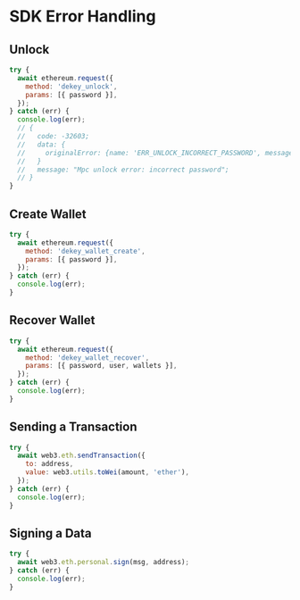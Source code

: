 # SDK Error Handling

## Unlock

```javascript
try {
  await ethereum.request({
    method: 'dekey_unlock',
    params: [{ password }],
  });
} catch (err) {
  console.log(err);
  // {
  //   code: -32603;
  //   data: {
  //     originalError: {name: 'ERR_UNLOCK_INCORRECT_PASSWORD', message: 'Mpc unlock error: incorrect password'};
  //   }
  //   message: "Mpc unlock error: incorrect password";
  // }
}
```

## Create Wallet

```javascript
try {
  await ethereum.request({
    method: 'dekey_wallet_create',
    params: [{ password }],
  });
} catch (err) {
  console.log(err);
}
```

## Recover Wallet

```javascript
try {
  await ethereum.request({
    method: 'dekey_wallet_recover',
    params: [{ password, user, wallets }],
  });
} catch (err) {
  console.log(err);
}
```

## Sending a Transaction

```javascript
try {
  await web3.eth.sendTransaction({
    to: address,
    value: web3.utils.toWei(amount, 'ether'),
  });
} catch (err) {
  console.log(err);
}
```

## Signing a Data

```javascript
try {
  await web3.eth.personal.sign(msg, address);
} catch (err) {
  console.log(err);
}
```
